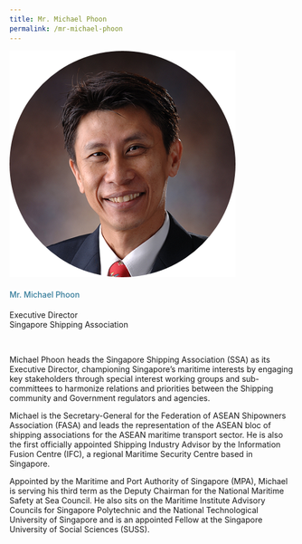 ```yaml
---
title: Mr. Michael Phoon
permalink: /mr-michael-phoon
---
```

<div class="row">
            <div class="col is-3">
              <img src="images/speakers/Michael-Phoon.png">
            </div>
            <div class="col is-9 speaker-details">
              <h4>Mr. Michael Phoon</h4>
<p>Executive Director<br>
Singapore Shipping Association</p><br>
<p>Michael Phoon heads the Singapore Shipping Association (SSA) as its Executive Director, championing Singapore’s maritime interests by engaging key stakeholders through special interest working groups and sub-committees to harmonize relations and priorities between the Shipping community and Government regulators and agencies.</p><p>

Michael is the Secretary-General for the Federation of ASEAN Shipowners Association (FASA) and leads the representation of the ASEAN bloc of shipping associations for the ASEAN maritime transport sector. He is also the first officially appointed Shipping Industry Advisor by the Information Fusion Centre (IFC), a regional Maritime Security Centre based in Singapore. </p><p>

Appointed by the Maritime and Port Authority of Singapore (MPA), Michael is serving his third term as the Deputy Chairman for the National Maritime Safety at Sea Council. He also sits on the Maritime Institute Advisory Councils for Singapore Polytechnic and the National Technological University of Singapore and is an appointed Fellow at the Singapore University of Social Sciences (SUSS).</p>
            </div>
          </div> 
					
<style type="text/css"> 
    .is-left{
      text-align: left;
    }
    h4{
      font-weight: 500; 
      color: #337B9A !important;
    }
     .speaker-details p { text-align: justified; }
  </style>